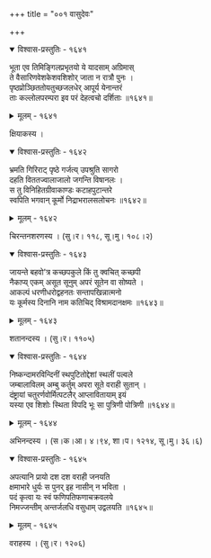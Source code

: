 +++
title = "००१ वासुदेवः"

+++



<details open><summary>विश्वास-प्रस्तुतिः - १६४१</summary>

भूता एव तिमिङ्गिलप्रभृतयो ये यादसाम् अग्रिमास्  
ते वैसारिणवेशकेशवशिशोर् जाता न रात्रौ पुनः ।  
पृष्ठप्रोञ्छिततोयतुच्छजलधेर् आपूर्य येनान्तरं  
ताः कल्लोलपरम्परा इव परं देहत्वचो दर्शिताः ॥१६४१॥
</details>

<details><summary>मूलम् - १६४१</summary>

भूता एव तिमिङ्गिलप्रभृतयो ये यादसाम् अग्रिमास्  
ते वैसारिणवेशकेशवशिशोर् जाता न रात्रौ पुनः ।  
पृष्ठप्रोञ्छिततोयतुच्छजलधेर् आपूर्य येनान्तरं  
ताः कल्लोलपरम्परा इव परं देहत्वचो दर्शिताः ॥१६४१॥
</details>


क्षियाकस्य ।  



<details open><summary>विश्वास-प्रस्तुतिः - १६४२</summary>

भ्रमति गिरिराट् पृष्ठे गर्जत्य् उपश्रुति सागरो  
दहति विततज्वालाजालो जगन्ति विषानलः ।  
स तु विनिहितग्रीवाकाण्डः कटाहपुटान्तरे  
स्वपिति भगवान् कूर्मो निद्राभरालसलोचनः ॥१६४२॥
</details>

<details><summary>मूलम् - १६४२</summary>

भ्रमति गिरिराट् पृष्ठे गर्जत्य् उपश्रुति सागरो  
दहति विततज्वालाजालो जगन्ति विषानलः ।  
स तु विनिहितग्रीवाकाण्डः कटाहपुटान्तरे  
स्वपिति भगवान् कूर्मो निद्राभरालसलोचनः ॥१६४२॥
</details>


चिरन्तनशरणस्य । (सु।र। ११८, सू।मु। १०८।२)  



<details open><summary>विश्वास-प्रस्तुतिः - १६४३</summary>

जायन्ते बहवो’त्र कच्छपकुले किं तु क्वचित् कच्छपी  
नैकाप्य् एकम् असूत सूनुम् अपरं सूतेन वा सोष्यते ।  
आकल्पं धरणीधरोद्वहनतः सन्तापखिन्नात्मनो  
यः कूर्मस्य दिनानि नाम कतिचिद् विश्रामदानक्षमः ॥१६४३॥
</details>

<details><summary>मूलम् - १६४३</summary>

जायन्ते बहवो’त्र कच्छपकुले किं तु क्वचित् कच्छपी  
नैकाप्य् एकम् असूत सूनुम् अपरं सूतेन वा सोष्यते ।  
आकल्पं धरणीधरोद्वहनतः सन्तापखिन्नात्मनो  
यः कूर्मस्य दिनानि नाम कतिचिद् विश्रामदानक्षमः ॥१६४३॥
</details>


शतानन्दस्य । (सु।र। ११०५)  



<details open><summary>विश्वास-प्रस्तुतिः - १६४४</summary>

निष्कन्दामरविन्दिनीं स्थपुटितोद्देशां स्थलीं पल्वले  
जम्बालाविलम् अम्बु कर्तुम् अपरा सूते वराही सुतान् ।  
दंष्ट्रायां चतुरर्णवोर्मित्पटलैर् आप्लावितायाम् इयं  
यस्या एव शिशोः स्थिता विपदि भूः सा पुत्रिणी पोत्रिणी ॥१६४४॥
</details>

<details><summary>मूलम् - १६४४</summary>

निष्कन्दामरविन्दिनीं स्थपुटितोद्देशां स्थलीं पल्वले  
जम्बालाविलम् अम्बु कर्तुम् अपरा सूते वराही सुतान् ।  
दंष्ट्रायां चतुरर्णवोर्मित्पटलैर् आप्लावितायाम् इयं  
यस्या एव शिशोः स्थिता विपदि भूः सा पुत्रिणी पोत्रिणी ॥१६४४॥
</details>


अभिनन्दस्य । (स।क।आ। ४।९४, शा।प। १२१४, सू।मु। ३६।६)  



<details open><summary>विश्वास-प्रस्तुतिः - १६४५</summary>

अपत्यानि प्रायो दश दश वराही जनयति  
क्षमाभारे धुर्यः स पुनर् इह नासीन् न भविता ।  
पदं कृत्वा यः स्वं फणिपतिफणाचक्रवलये  
निमज्जन्तीम् अन्तर्जलधि वसुधाम् उद्वलयति ॥१६४५॥
</details>

<details><summary>मूलम् - १६४५</summary>

अपत्यानि प्रायो दश दश वराही जनयति  
क्षमाभारे धुर्यः स पुनर् इह नासीन् न भविता ।  
पदं कृत्वा यः स्वं फणिपतिफणाचक्रवलये  
निमज्जन्तीम् अन्तर्जलधि वसुधाम् उद्वलयति ॥१६४५॥
</details>


वराहस्य । (सु।र। १२०६)  

